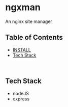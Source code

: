 # ngxman

An nginx site manager

## Table of Contents
  - [INSTALL](docs/INSTALL.md)
  - [Tech Stack](#tech-stack)

<br />

## Tech Stack
- nodeJS
- express
